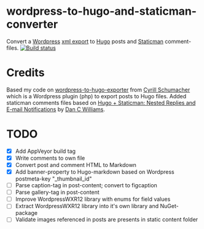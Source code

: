 # wordpress-to-hugo-and-staticman-converter
Convert a [Wordpress][1] [xml export][2] to [Hugo][3] posts and [Staticman][4] comment-files.
[![Build status](https://ci.appveyor.com/api/projects/status/pyrjhl3ltq4e4owd?svg=true)](https://ci.appveyor.com/project/xs4free/wordpress-to-hugo-and-staticman-converter)

# Credits
Based my code on [wordpress-to-hugo-exporter][5] from [Cyrill Schumacher][6] which is a Wordpress plugin (php) to export posts to Hugo files.
Added staticman comments files based on [Hugo + Staticman: Nested Replies and E-mail Notifications][7] by [Dan C Williams][8]. 

# TODO
- [x] Add AppVeyor build tag
- [x] Write comments to own file
- [x] Convert post and comment HTML to Markdown
- [x] Add banner-property to Hugo-markdown based on Wordpress postmeta-key "_thumbnail_id"
- [ ] Parse caption-tag in post-content; convert to figcaption
- [ ] Parse gallery-tag in post-content
- [ ] Improve WordpressWXR12 library with enums for field values
- [ ] Extract WordpressWXR12 library into it's own library and NuGet-package
- [ ] Validate images referenced in posts are presents in static content folder

[1]: https://wordpress.com/
[2]: https://en.support.wordpress.com/export/
[3]: https://gohugo.io/
[4]: https://staticman.net
[5]: https://github.com/SchumacherFM/wordpress-to-hugo-exporter
[6]: https://twitter.com/SchumacherFM
[7]: https://networkhobo.com/2017/12/30/hugo---staticman-nested-replies-and-e-mail-notifications/
[8]: http://twitter.com/dancwilliams